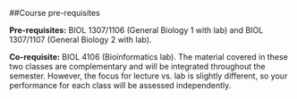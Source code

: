 ##Course pre-requisites

**Pre-requisites:** BIOL 1307/1106 (General Biology 1 with lab) and BIOL 1307/1107 (General Biology 2 with lab).

**Co-requisite:** BIOL 4106 (Bioinformatics lab). The material covered in these two classes are complementary and will be integrated throughout the semester. However, the focus for lecture vs. lab  is slightly different, so your performance for each class will be assessed independently.

